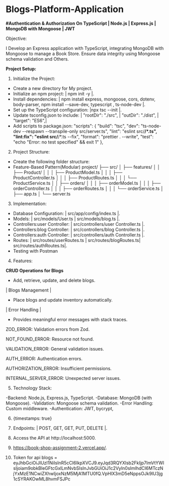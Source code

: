 # Blogs-Platform-Application

**#Authentication & Authorization On TypeScript | Node.js | Express.js | MongoDB with Mongoose | JWT**

Objective:

I Develop an Express application with TypeScript, integrating MongoDB with Mongoose to manage a Book Store. Ensure data integrity using Mongoose schema validation and Others.

**Project Setup:**

1. Initialize the Project:

- Create a new directory for My project.
- Initialize an npm project: | npm init -y |.
- Install dependencies: | npm install express, mongoose, cors, dotenv, body-parser, npm install --save-dev, typescript , ts-node-dev |.
- Set up the TypeScript configuration: |npx tsc --init |.
- Update tsconfig.json to include: | "rootDir": "./src", | "outDir": "./dist", | "target": "ES6",|
- Add scripts to package.json: "scripts": {
  "build": "tsc",
  "dev": "ts-node-dev --respawn --transpile-only src/server.ts",
  "lint": "eslint src/**/\*.ts",
  "lint:fix": "eslint src/**/\*.ts --fix",
  "format": "prettier . --write",
  "test": "echo \"Error: no test specified\" && exit 1"
  },

2. Project Structure:

- Create the following folder structure:
- Feature-Based Pattern(Modular) project/
  ├── src/
  │ ├── features/
  │ │ ├── Product/
  │ │ │ ├── ProductModel.ts
  │ │ │ ├── ProductController.ts
  │ │ │ ├── ProductRoutes.ts
  │ │ │ └── ProductService.ts
  │ │ ├── orders/
  │ │ │ ├── orderModel.ts
  │ │ │ ├── orderController.ts
  │ │ │ ├── orderRoutes.ts
  │ │ │ └── orderService.ts
  │ ├── app.ts
  │ └── server.ts

3. Implementation:

- Database Configuration: | src/app/config/index.ts |.
- Models: | src/models/User.ts | src/models/blog.ts |.
- Controllers:user Controller: | src/controllers/user Controller.ts |.
- Controllers:blog Controller: | src/controllers/blog Controller.ts |.
- Controllers:auth Controller: | src/controllers/auth Controller.ts |.
- Routes: | src/routes/userRoutes.ts | src/routes/blogRoutes.ts| src/routes/authRoutes.ts|.
- Testing with Postman

4. Features:

**CRUD Operations for Blogs**

- Add, retrieve, update, and delete blogs.

| Blogs Management |

- Place blogs and update inventory automatically.

| Error Handling |

- Provides meaningful error messages with stack traces.

ZOD_ERROR: Validation errors from Zod.

NOT_FOUND_ERROR: Resource not found.

VALIDATION_ERROR: General validation issues.

AUTH_ERROR: Authentication errors.

AUTHORIZATION_ERROR: Insufficient permissions.

INTERNAL_SERVER_ERROR: Unexpected server issues.

5. Technology Stack:

-Backend: Node.js, Express.js, TypeScript.
-Database: MongoDB (with Mongoose).
-Validation: Mongoose schema validation.
-Error Handling: Custom middleware.
-Authentication: JWT, bycrypt,

6. {timestamps: true}

7. Endpoints: | POST, GET, GET, PUT, DELETE |.


8. Access the API at http://localhost:5000.

9. https://book-shop-assignment-2.vercel.app/.
10. Token for api blogs = eyJhbGciOiJIUzI1NiIsInR5cCI6IkpXVCJ9.eyJqd3RQYXlsb2FkIjp7ImVtYWlsIjoiam9obkBleGFtcGxlLmNvbSIsInJvbGUiOiJ1c2VyIn0sImlhdCI6MTczNjYxMzE1NCwiZXhwIjoxNzM5MjA1MTU0fQ.VpHlX3mD5eNppsOJk9lU3jg1cSYRAKOwML8hvmFSJPc
